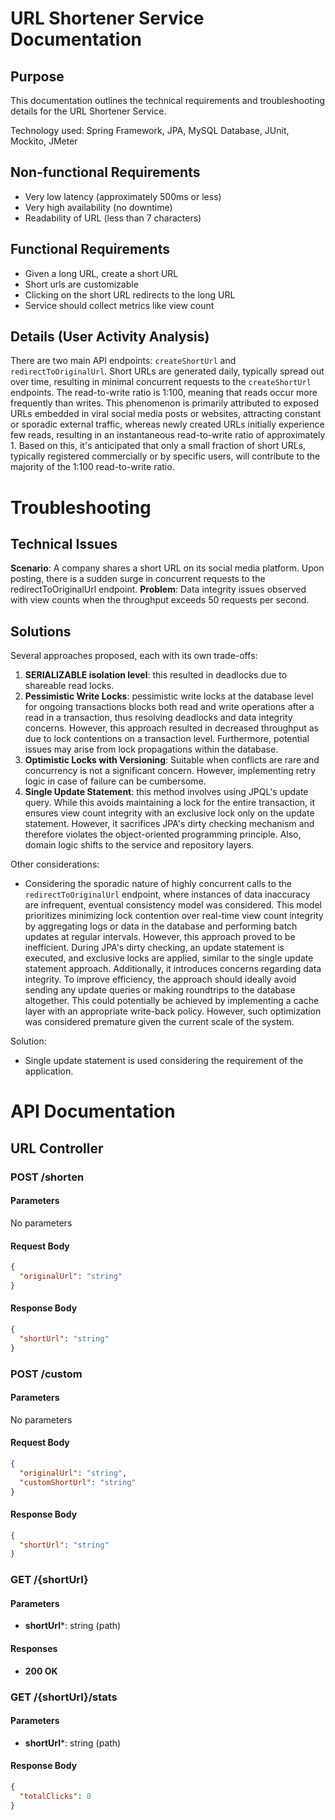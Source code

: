 # URL Shortener Service Documentation

## Purpose
This documentation outlines the technical requirements and troubleshooting details for the URL Shortener Service.

Technology used: Spring Framework, JPA, MySQL Database, JUnit, Mockito, JMeter

## Non-functional Requirements
- Very low latency (approximately 500ms or less)
- Very high availability (no downtime)
- Readability of URL (less than 7 characters)

## Functional Requirements
- Given a long URL, create a short URL
- Short urls are customizable
- Clicking on the short URL redirects to the long URL
- Service should collect metrics like view count

## Details (User Activity Analysis)
There are two main API endpoints: `createShortUrl` and `redirectToOriginalUrl`. Short URLs are generated daily, typically spread out over time, resulting in minimal concurrent requests to the `createShortUrl` endpoints. The read-to-write ratio is 1:100, meaning that reads occur more frequently than writes. This phenomenon is primarily attributed to exposed URLs embedded in viral social media posts or websites, attracting constant or sporadic external traffic, whereas newly created URLs initially experience few reads, resulting in an instantaneous read-to-write ratio of approximately 1. Based on this, it's anticipated that only a small fraction of short URLs, typically registered commercially or by specific users, will contribute to the majority of the 1:100 read-to-write ratio. 

# Troubleshooting

## Technical Issues
**Scenario**: A company shares a short URL on its social media platform. Upon posting, there is a sudden surge in concurrent requests to the redirectToOriginalUrl endpoint.
**Problem**: Data integrity issues observed with view counts when the throughput exceeds 50 requests per second.  
  
## Solutions

Several approaches proposed, each with its own trade-offs:
1. **SERIALIZABLE isolation level**: this resulted in deadlocks due to shareable read locks.
2. **Pessimistic Write Locks**: pessimistic write locks at the database level for ongoing transactions blocks both read and write operations after a read in a transaction, thus resolving deadlocks and data integrity concerns. However, this approach resulted in decreased throughput as due to lock contentions on a transaction level. Furthermore, potential issues may arise from lock propagations within the database.
3. **Optimistic Locks with Versioning**: Suitable when conflicts are rare and concurrency is not a significant concern. However, implementing retry logic in case of failure can be cumbersome.
4. **Single Update Statement**: this method involves using JPQL's update query. While this avoids maintaining a lock for the entire transaction, it ensures view count integrity with an exclusive lock only on the update statement. However, it sacrifices JPA's dirty checking mechanism and therefore violates the object-oriented programming principle. Also, domain logic shifts to the service and repository layers.

Other considerations:
- Considering the sporadic nature of highly concurrent calls to the `redirectToOriginalUrl` endpoint, where instances of data inaccuracy are infrequent, eventual consistency model was considered. This model prioritizes minimizing lock contention over real-time view count integrity by aggregating logs or data in the database and performing batch updates at regular intervals. However, this approach proved to be inefficient. During JPA's dirty checking, an update statement is executed, and exclusive locks are applied, similar to the single update statement approach. Additionally, it introduces concerns regarding data integrity. To improve efficiency, the approach should ideally avoid sending any update queries or making roundtrips to the database altogether. This could potentially be achieved by implementing a cache layer with an appropriate write-back policy. However, such optimization was considered premature given the current scale of the system.

Solution:
- Single update statement is used considering the requirement of the application.

# API Documentation

## URL Controller

### POST /shorten
#### Parameters
No parameters

#### Request Body
```json
{
  "originalUrl": "string"
}
```
#### Response Body
```json
{
  "shortUrl": "string"
}
```
### POST /custom
#### Parameters
No parameters

#### Request Body
```json
{
  "originalUrl": "string",
  "customShortUrl": "string"
}
```
#### Response Body
```json
{
  "shortUrl": "string"
}
```

### GET /{shortUrl}
#### Parameters
- **shortUrl***: string (path)

#### Responses
- **200 OK**

### GET /{shortUrl}/stats
#### Parameters
- **shortUrl***: string (path)

#### Response Body
  ```json
  {
    "totalClicks": 0
  }
```







